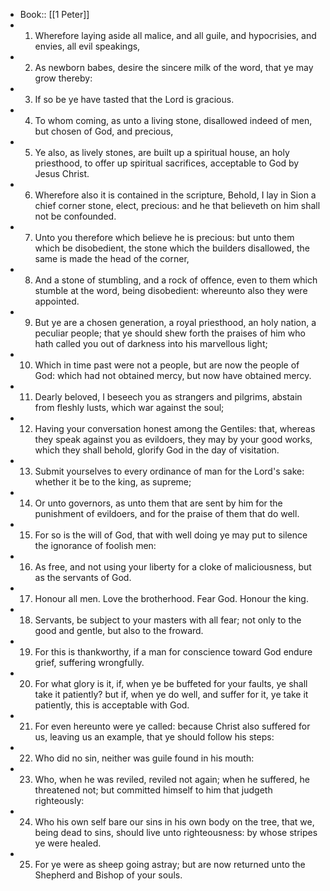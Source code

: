 - Book:: [[1 Peter]]
- 1. Wherefore laying aside all malice, and all guile, and hypocrisies, and envies, all evil speakings,
- 2. As newborn babes, desire the sincere milk of the word, that ye may grow thereby:
- 3. If so be ye have tasted that the Lord is gracious.
- 4. To whom coming, as unto a living stone, disallowed indeed of men, but chosen of God, and precious,
- 5. Ye also, as lively stones, are built up a spiritual house, an holy priesthood, to offer up spiritual sacrifices, acceptable to God by Jesus Christ.
- 6. Wherefore also it is contained in the scripture, Behold, I lay in Sion a chief corner stone, elect, precious: and he that believeth on him shall not be confounded.
- 7. Unto you therefore which believe he is precious: but unto them which be disobedient, the stone which the builders disallowed, the same is made the head of the corner,
- 8. And a stone of stumbling, and a rock of offence, even to them which stumble at the word, being disobedient: whereunto also they were appointed.
- 9. But ye are a chosen generation, a royal priesthood, an holy nation, a peculiar people; that ye should shew forth the praises of him who hath called you out of darkness into his marvellous light;
- 10. Which in time past were not a people, but are now the people of God: which had not obtained mercy, but now have obtained mercy.
- 11. Dearly beloved, I beseech you as strangers and pilgrims, abstain from fleshly lusts, which war against the soul;
- 12. Having your conversation honest among the Gentiles: that, whereas they speak against you as evildoers, they may by your good works, which they shall behold, glorify God in the day of visitation.
- 13. Submit yourselves to every ordinance of man for the Lord's sake: whether it be to the king, as supreme;
- 14. Or unto governors, as unto them that are sent by him for the punishment of evildoers, and for the praise of them that do well.
- 15. For so is the will of God, that with well doing ye may put to silence the ignorance of foolish men:
- 16. As free, and not using your liberty for a cloke of maliciousness, but as the servants of God.
- 17. Honour all men. Love the brotherhood. Fear God. Honour the king.
- 18. Servants, be subject to your masters with all fear; not only to the good and gentle, but also to the froward.
- 19. For this is thankworthy, if a man for conscience toward God endure grief, suffering wrongfully.
- 20. For what glory is it, if, when ye be buffeted for your faults, ye shall take it patiently? but if, when ye do well, and suffer for it, ye take it patiently, this is acceptable with God.
- 21. For even hereunto were ye called: because Christ also suffered for us, leaving us an example, that ye should follow his steps:
- 22. Who did no sin, neither was guile found in his mouth:
- 23. Who, when he was reviled, reviled not again; when he suffered, he threatened not; but committed himself to him that judgeth righteously:
- 24. Who his own self bare our sins in his own body on the tree, that we, being dead to sins, should live unto righteousness: by whose stripes ye were healed.
- 25. For ye were as sheep going astray; but are now returned unto the Shepherd and Bishop of your souls.
